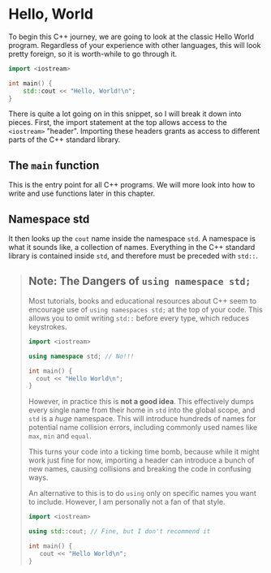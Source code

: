 # Hello, World

To begin this C++ journey, we are going to look at the classic Hello World program. Regardless of your experience with other languages, this will look pretty foreign, so it is worth-while to go through it.

```cpp
import <iostream>

int main() {
    std::cout << "Hello, World!\n";
}
```

There is quite a lot going on in this snippet, so I will break it down into pieces. First, the import statement at the top allows access to the `<iostream>` "header". Importing these headers grants as access to different parts of the C++ standard library.

## The `main` function

This is the entry point for all C++ programs. We will more look into how to write and use functions later in this chapter.

## Namespace std

It then looks up the `cout` name inside the namespace `std`. A namespace is what it sounds like, a collection of names. Everything in the C++ standard library is contained inside `std`, and therefore must be preceded with `std::`.

> ## Note: The Dangers of `using namespace std;`
>
> Most tutorials, books and educational resources about C++ seem to encourage use of `using namespaces std;` at the top of your code. This allows you to omit writing `std::` before every type, which reduces keystrokes.
>
> ```cpp
> import <iostream>
>
> using namespace std; // No!!!
>
> int main() {
>   cout << "Hello World\n";
> }
> ```
>
> However, in practice this is **not a good idea**. This effectively dumps every single name from their home in `std` into the global scope, and `std` is a *huge* namespace. This will introduce hundreds of names for potential name collision errors, including commonly used names like `max`, `min` and `equal`.
>
> This turns your code into a ticking time bomb, because while it might work just fine for now, importing a header can introduce a bunch of new names, causing collisions and breaking the code in confusing ways.
>
> An alternative to this is to do `using` only on specific names you want to include. However, I am personally not a fan of that style.
>
> ```cpp
> import <iostream>
>
> using std::cout; // Fine, but I don't recommend it
>
> int main() {
>    cout << "Hello World\n";
> }
> ```

